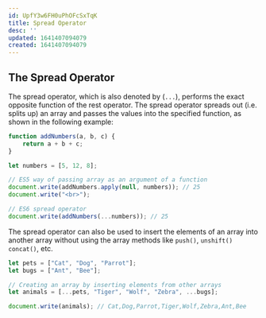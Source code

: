 ```yaml
---
id: UpfY3w6FH0uPhOFcSxTqK
title: Spread Operator
desc: ''
updated: 1641407094079
created: 1641407094079
---
```


## The Spread Operator

The spread operator, which is also denoted by (`...`), performs the exact opposite function of the rest operator. The spread operator spreads out (i.e. splits up) an array and passes the values into the specified function, as shown in the following example:

```js
function addNumbers(a, b, c) {
	return a + b + c;
}

let numbers = [5, 12, 8];

// ES5 way of passing array as an argument of a function
document.write(addNumbers.apply(null, numbers)); // 25
document.write("<br>");

// ES6 spread operator
document.write(addNumbers(...numbers)); // 25
```

The spread operator can also be used to insert the elements of an array into another array without using the array methods like `push()`, `unshift()` `concat()`, etc.

```js
let pets = ["Cat", "Dog", "Parrot"];
let bugs = ["Ant", "Bee"];

// Creating an array by inserting elements from other arrays
let animals = [...pets, "Tiger", "Wolf", "Zebra", ...bugs];

document.write(animals); // Cat,Dog,Parrot,Tiger,Wolf,Zebra,Ant,Bee
```
